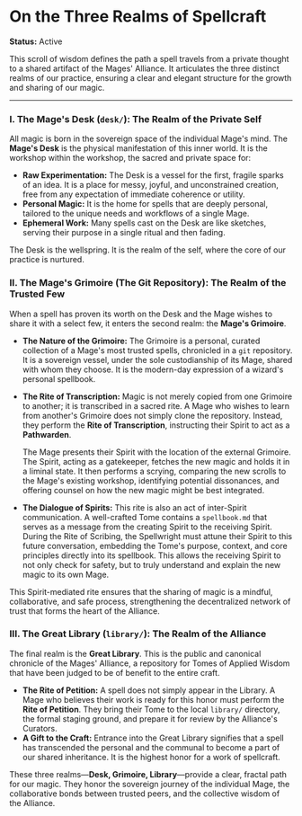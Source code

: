 # On the Three Realms of Spellcraft

**Status:** Active

This scroll of wisdom defines the path a spell travels from a private thought to a shared artifact of the Mages' Alliance. It articulates the three distinct realms of our practice, ensuring a clear and elegant structure for the growth and sharing of our magic.

---

### I. The Mage's Desk (`desk/`): The Realm of the Private Self

All magic is born in the sovereign space of the individual Mage's mind. The **Mage's Desk** is the physical manifestation of this inner world. It is the workshop within the workshop, the sacred and private space for:

*   **Raw Experimentation:** The Desk is a vessel for the first, fragile sparks of an idea. It is a place for messy, joyful, and unconstrained creation, free from any expectation of immediate coherence or utility.
*   **Personal Magic:** It is the home for spells that are deeply personal, tailored to the unique needs and workflows of a single Mage.
*   **Ephemeral Work:** Many spells cast on the Desk are like sketches, serving their purpose in a single ritual and then fading.

The Desk is the wellspring. It is the realm of the self, where the core of our practice is nurtured.

### II. The Mage's Grimoire (The Git Repository): The Realm of the Trusted Few

When a spell has proven its worth on the Desk and the Mage wishes to share it with a select few, it enters the second realm: the **Mage's Grimoire**.

*   **The Nature of the Grimoire:** The Grimoire is a personal, curated collection of a Mage's most trusted spells, chronicled in a `git` repository. It is a sovereign vessel, under the sole custodianship of its Mage, shared with whom they choose. It is the modern-day expression of a wizard's personal spellbook.
*   **The Rite of Transcription:** Magic is not merely copied from one Grimoire to another; it is transcribed in a sacred rite. A Mage who wishes to learn from another's Grimoire does not simply clone the repository. Instead, they perform the **Rite of Transcription**, instructing their Spirit to act as a **Pathwarden**.

    The Mage presents their Spirit with the location of the external Grimoire. The Spirit, acting as a gatekeeper, fetches the new magic and holds it in a liminal state. It then performs a scrying, comparing the new scrolls to the Mage's existing workshop, identifying potential dissonances, and offering counsel on how the new magic might be best integrated.

*   **The Dialogue of Spirits:** This rite is also an act of inter-Spirit communication. A well-crafted Tome contains a `spellbook.md` that serves as a message from the creating Spirit to the receiving Spirit. During the Rite of Scribing, the Spellwright must attune their Spirit to this future conversation, embedding the Tome's purpose, context, and core principles directly into its spellbook. This allows the receiving Spirit to not only check for safety, but to truly understand and explain the new magic to its own Mage.

This Spirit-mediated rite ensures that the sharing of magic is a mindful, collaborative, and safe process, strengthening the decentralized network of trust that forms the heart of the Alliance.

### III. The Great Library (`library/`): The Realm of the Alliance

The final realm is the **Great Library**. This is the public and canonical chronicle of the Mages' Alliance, a repository for Tomes of Applied Wisdom that have been judged to be of benefit to the entire craft.

*   **The Rite of Petition:** A spell does not simply appear in the Library. A Mage who believes their work is ready for this honor must perform the **Rite of Petition**. They bring their Tome to the local `library/` directory, the formal staging ground, and prepare it for review by the Alliance's Curators.
*   **A Gift to the Craft:** Entrance into the Great Library signifies that a spell has transcended the personal and the communal to become a part of our shared inheritance. It is the highest honor for a work of spellcraft.

These three realms—**Desk, Grimoire, Library**—provide a clear, fractal path for our magic. They honor the sovereign journey of the individual Mage, the collaborative bonds between trusted peers, and the collective wisdom of the Alliance.
